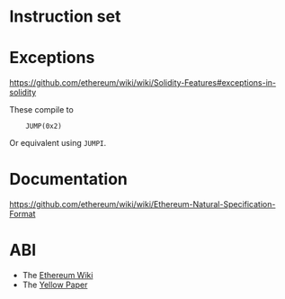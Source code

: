 
# Instruction set




# Exceptions

https://github.com/ethereum/wiki/wiki/Solidity-Features#exceptions-in-solidity

These compile to

```
	JUMP(0x2)
```

Or equivalent using `JUMPI`.


# Documentation

https://github.com/ethereum/wiki/wiki/Ethereum-Natural-Specification-Format

# ABI


* The [Ethereum Wiki](https://github.com/ethereum/wiki/wiki)
* The [Yellow Paper](http://gavwood.com/Paper.pdf)





